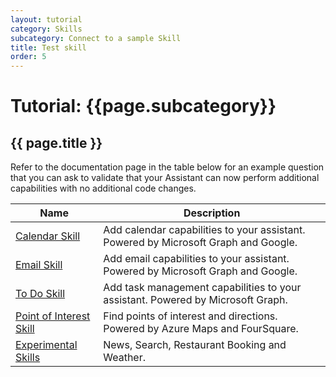 ```yaml
---
layout: tutorial
category: Skills
subcategory: Connect to a sample Skill
title: Test skill
order: 5
---
```


# Tutorial: {{page.subcategory}} 

## {{ page.title }}

Refer to the documentation page in the table below for an example question that you can ask to validate that your Assistant can now perform additional capabilities with no additional code changes.

| Name | Description |
| ---- | ----------- |
|[Calendar Skill]({{site.baseurl}}/skills/samples/calendar)|Add calendar capabilities to your assistant. Powered by Microsoft Graph and Google.|
|[Email Skill]({{site.baseurl}}/skills/samples/email)|Add email capabilities to your assistant. Powered by Microsoft Graph and Google.|
|[To Do Skill]({{site.baseurl}}/skills/samples/to-do)|Add task management capabilities to your assistant. Powered by Microsoft Graph.|
|[Point of Interest Skill]({{site.baseurl}}/skills/samples/point-of-interest)|Find points of interest and directions. Powered by Azure Maps and FourSquare.|
|[Experimental Skills]({{site.baseurl}}/skills/samples/experimental)|News, Search, Restaurant Booking and Weather.|
